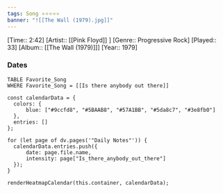 ```yaml
---
tags: Song ⭐⭐⭐⭐⭐ 
banner: "![[The Wall (1979).jpg]]"
---
```

[Time:: 2:42]
[Artist:: [[Pink Floyd]] ]
[Genre:: Progressive Rock]
[Played:: 33]
[Album:: [[The Wall (1979)]]]
[Year:: 1979]
### Dates
````dataview
TABLE Favorite_Song
WHERE Favorite_Song = [[Is there anybody out there]]
````

  ```dataviewjs
const calendarData = { 
	colors: { 
		blue: ["#9ccfd8", "#5BAAB8", "#57A1BB", "#5da8c7", "#3e8fb0"] 
	}, 
	entries: [] 
}; 

for (let page of dv.pages('"Daily Notes"')) { 
	calendarData.entries.push({ 
		date: page.file.name, 
		intensity: page["Is_there_anybody_out_there"]
	}); 
} 

renderHeatmapCalendar(this.container, calendarData);
```
